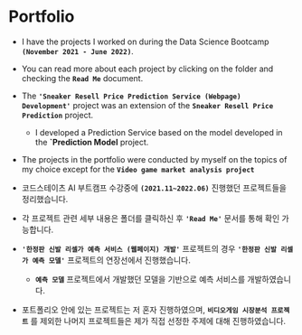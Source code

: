 # Portfolio

- I have the projects I worked on during the Data Science Bootcamp **`(November 2021 - June 2022)`**. 
- You can read more about each project by clicking on the folder and checking the **`Read Me`** document. 
- The **`'Sneaker Resell Price Prediction Service (Webpage) Development'`** project was an extension of the **`Sneaker Resell Price Prediction`** project. 
  - I developed a Prediction Service based on the model developed in the **`Prediction Model** project. 
- The projects in the portfolio were conducted by myself on the topics of my choice except for the **`Video game market analysis project`**



- 코드스테이츠 AI 부트캠프 수강중에 **`(2021.11~2022.06)`** 진행했던 프로젝트들을 정리했습니다. 
- 각 프로젝트 관련 세부 내용은 폴더를 클릭하신 후 **`'Read Me'`** 문서를 통해 확인 가능합니다. 
- **`'한정판 신발 리셀가 예측 서비스 (웹페이지) 개발'`** 프로젝트의 경우 **`'한정판 신발 리셀가 예측 모델'`** 프로젝트의 연장선에서 진행했습니다. 
  - **`예측 모델`** 프로젝트에서 개발했던 모델을 기반으로 예측 서비스를 개발하였습니다. 
- 포트폴리오 안에 있는 프로젝트는 저 혼자 진행하였으며, **`비디오게임 시장분석 프로젝트`** 를 제외한 나머지 프로젝트들은 제가 직접 선정한 주제에 대해 진행하였습니다. 
